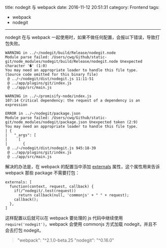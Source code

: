 title: nodegit 与 webpack
date: 2016-11-12 20:51:31
category: Frontend
tags:
  - webpack
  - nodegit
---

nodegit 在与 webpack 一起使用时，如果不做任何配置，会报以下错误，导致打包失败。

<!--more-->

```
WARNING in ../~/nodegit/build/Release/nodegit.node
Module parse failed: /Users/cwq/Github/static-git/node_modules/nodegit/build/Release/nodegit.node Unexpected character '�' (1:0)
You may need an appropriate loader to handle this file type.
(Source code omitted for this binary file)
 @ ../~/nodegit/dist/nodegit.js 11:11-51
 @ ../app/plugins/git/index.js
 @ ../app/src/main.js

WARNING in ../~/promisify-node/index.js
107:14 Critical dependency: the request of a dependency is an expression

ERROR in ../~/nodegit/package.json
Module parse failed: /Users/cwq/Github/static-git/node_modules/nodegit/package.json Unexpected token (2:9)
You may need an appropriate loader to handle this file type.
| {
|   "_args": [
|     [
|       {
 @ ../~/nodegit/dist/nodegit.js 945:18-39
 @ ../app/plugins/git/index.js
 @ ../app/src/main.js
```

解决的办法是，在 webpack 的配置当中添加 [externals](https://webpack.github.io/docs/configuration.html#externals) 属性，这个属性用来告诉 webpack 那些 package 不需要打包：
```
externals: [
  function(context, request, callback) {
    if(/^nodegit/.test(request))
      return callback(null, 'commonjs' + " " + request);
    callback();
  },
]
```

这样配置以后就可以在 webpack 要处理的 js 代码中继续使用 `require('nodegit')`，webpack 会使用 commonjs 方式加载 nodegit，并且不会去打包 nodegit。

> "webpack": "^2.1.0-beta.25
> "nodegit": "^0.16.0"
